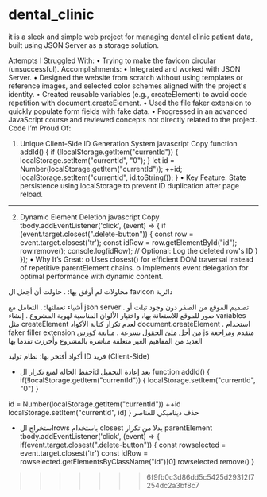 # dental_clinic
it is a sleek and simple web project for managing dental clinic patient data, built using JSON Server as a storage solution.

Attempts I Struggled With:
• Trying to make the favicon circular (unsuccessful).
Accomplishments:
• Integrated and worked with JSON Server.
• Designed the website from scratch without using templates or reference images, and selected color schemes aligned with the project's identity.
• Created reusable variables (e.g., createElement) to avoid code repetition with document.createElement.
• Used the file faker extension to quickly populate form fields with fake data.
• Progressed in an advanced JavaScript course and reviewed concepts not directly related to the project.
Code I’m Proud Of:

1. Unique Client-Side ID Generation System
   javascript
   Copy
   function addId() {
   if (!localStorage.getItem("currentId")) {
   localStorage.setItem("currentId", "0");
   }
   let id = Number(localStorage.getItem("currentId"));
   ++id;
   localStorage.setItem("currentId", id.toString());
   }
   • Key Feature: State persistence using localStorage to prevent ID duplication after page reload.

---

2. Dynamic Element Deletion
   javascript
   Copy
   tbody.addEventListener('click', (event) => {
   if (event.target.closest(".delete-button")) {
   const row = event.target.closest('tr');
   const idRow = row.getElementById("id");
   row.remove();
   console.log(idRow); // Optional: Log the deleted row's ID
   }
   });
   • Why It’s Great:
   o Uses closest() for efficient DOM traversal instead of repetitive parentElement chains.
   o Implements event delegation for optimal performance with dynamic content.

محاولات لم أوفق بها:
. حاولت أن أجعل ال favicon دائرية

أشياء تعملتها:
. التعامل مع json server
. تصميم الموقع من الصفر دون وجود تبلت أو صور للموقع للاستعانة بها، واختيار الألوان المناسبة لهوية المشروع
. إنشاء variables مثل createElement لعدم تكرار كتابة الأكواد document.createElement
. استخدام faker filler extension من أجل ملئ الحقول بسرعة
. متابعة كورس js متقدم ومراجعة العديد من المفاهيم الغير متعلقة مباشرة بالمشروع وأحرزت تقدما بها

أكواد أفتخر بها:
نظام توليد ID فريد (Client-Side)

- حفظ الحالة لمنع تكرار الid بعد إعادة التحميل
  function addId() {
  if(!localStorage.getItem("currentId")) {
  localStorage.setItem("currentId", "0")
  }

id = Number(localStorage.getItem("currentId"))
++id
localStorage.setItem("currentId", id)
}
حذف ديناميكي للعناصر

- استخراج الrows باستخدام closest بدلا من تكرار parentElement
  tbody.addEventListener('click', (event) => {
  if(event.target.closest(".delete-button")) {
  const rowselected = event.target.closest('tr')
  const idRow = rowselected.getElementsByClassName("id")[0]
  rowselected.remove()
  }



> > > > > > > 6f9fb0c3d86dd5c5425d29312f7254dc2a3bf8c7
